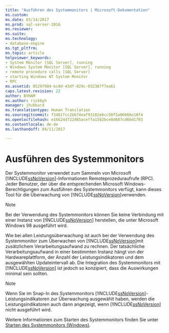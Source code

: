 ```yaml
---
title: "Ausführen des Systemmonitors | Microsoft-Dokumentation"
ms.custom: 
ms.date: 03/14/2017
ms.prod: sql-server-2016
ms.reviewer: 
ms.suite: 
ms.technology:
- database-engine
ms.tgt_pltfrm: 
ms.topic: article
helpviewer_keywords:
- System Monitor [SQL Server], running
- Windows System Monitor [SQL Server], running
- remote procedure calls [SQL Server]
- starting Windows NT System Monitor
- RPC
ms.assetid: 05297984-bc8d-43df-829c-032387f7ea61
caps.latest.revision: 22
author: BYHAM
ms.author: rickbyh
manager: jhubbard
ms.translationtype: Human Translation
ms.sourcegitcommit: f3481fcc2bb74eaf93182e6cc58f5a06666e10f4
ms.openlocfilehash: e16624d722d65aceffa1582bce0d687cd66d1703
ms.contentlocale: de-de
ms.lasthandoff: 04/11/2017

---
```

# <a name="run-system-monitor"></a>Ausführen des Systemmonitors
  Der Systemmonitor verwendet zum Sammeln von Microsoft [!INCLUDE[ssNoVersion](../../includes/ssnoversion-md.md)]-Informationen Remoteprozeduraufrufe (RPC). Jeder Benutzer, der über die entsprechenden Microsoft Windows-Berechtigungen zum Ausführen des Systemmonitors verfügt, kann dieses Tool für die Überwachung von [!INCLUDE[ssNoVersion](../../includes/ssnoversion-md.md)]verwenden.  
  
> [!NOTE]  
>  Bei der Verwendung des Systemmonitors können Sie keine Verbindung mit einer Instanz von [!INCLUDE[ssNoVersion](../../includes/ssnoversion-md.md)] herstellen, die unter Microsoft Windows 98 ausgeführt wird.  
  
 Wie bei allen Leistungsüberwachung ist auch bei der Verwendung des Systemmonitor zum Überwachen von [!INCLUDE[ssNoVersion](../../includes/ssnoversion-md.md)]mit zusätzlichem Verarbeitungsaufwand zu rechnen. Der tatsächliche Verarbeitungsaufwand in einer bestimmten Instanz hängt von der Hardwareplattform, der Anzahl der Leistungsindikatoren und dem ausgewählten Updateintervall ab. Die Integration des Systemmonitors mit [!INCLUDE[ssNoVersion](../../includes/ssnoversion-md.md)] ist jedoch so konzipiert, dass die Auswirkungen minimal sein sollten.  
  
> [!NOTE]  
>  Wenn Sie im Snap-In des Systemmonitors [!INCLUDE[ssNoVersion](../../includes/ssnoversion-md.md)]-Leistungsindikatoren zur Überwachung ausgewählt haben, werden die Leistungsindikatoren auch dann angezeigt, wenn [!INCLUDE[ssNoVersion](../../includes/ssnoversion-md.md)] nicht ausgeführt wird.  
  
 Weitere Informationen zum Starten des Systemmonitors finden Sie unter [Starten des Systemmonitors &#40;Windows&#41;](../../relational-databases/performance/start-system-monitor-windows.md).  
  
  

